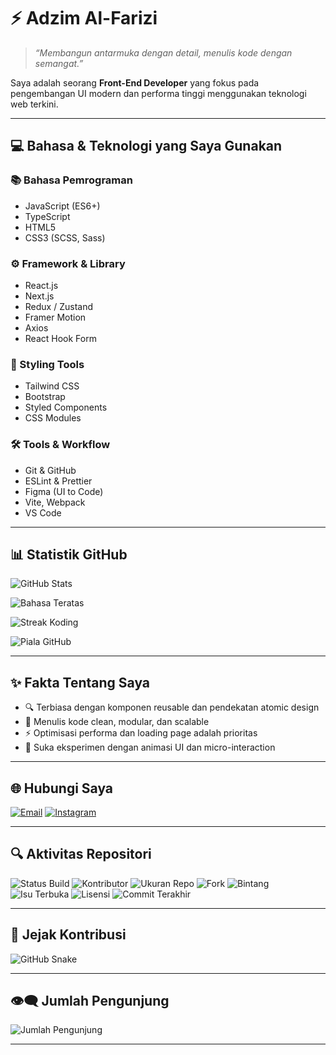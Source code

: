 # ⚡ Adzim Al-Farizi

> *“Membangun antarmuka dengan detail, menulis kode dengan semangat.”*

Saya adalah seorang **Front-End Developer** yang fokus pada pengembangan UI modern dan performa tinggi menggunakan teknologi web terkini.

---

## 💻 Bahasa & Teknologi yang Saya Gunakan

### 📚 Bahasa Pemrograman

- JavaScript (ES6+)
- TypeScript
- HTML5
- CSS3 (SCSS, Sass)

### ⚙️ Framework & Library

- React.js
- Next.js
- Redux / Zustand
- Framer Motion
- Axios
- React Hook Form

### 🎨 Styling Tools

- Tailwind CSS
- Bootstrap
- Styled Components
- CSS Modules

### 🛠️ Tools & Workflow

- Git & GitHub
- ESLint & Prettier
- Figma (UI to Code)
- Vite, Webpack
- VS Code

---

## 📊 Statistik GitHub

![GitHub Stats](https://github-readme-stats.vercel.app/api?username=Adzim&show_icons=true&theme=radical&hide_border=true&border_radius=8)

![Bahasa Teratas](https://github-readme-stats.vercel.app/api/top-langs/?username=Adzim&layout=compact&theme=radical&hide_border=true&border_radius=8)

![Streak Koding](https://streak-stats.demolab.com?user=Adzim&theme=radical&hide_border=true&border_radius=8)

![Piala GitHub](https://github-profile-trophy.vercel.app/?username=Adzim&theme=algolia&no-frame=true&margin-w=10&row=1)

---

## ✨ Fakta Tentang Saya

- 🔍 Terbiasa dengan komponen reusable dan pendekatan atomic design
- 🎯 Menulis kode clean, modular, dan scalable
- ⚡ Optimisasi performa dan loading page adalah prioritas
- 🚀 Suka eksperimen dengan animasi UI dan micro-interaction

---

## 🌐 Hubungi Saya

[![Email](https://img.shields.io/badge/Gmail-adzimalf@gmail.com-D14836?style=flat-square&logo=gmail&logoColor=white)](mailto:adzimalf@gmail.com)
[![Instagram](https://img.shields.io/badge/@adzim.alf-Instagram-E4405F?style=flat-square&logo=instagram&logoColor=white)](https://www.instagram.com/adzim.alf)

---

## 🔍 Aktivitas Repositori

![Status Build](https://github.com/Adzim/github-readme-stats/actions/workflows/test.yml/badge.svg)
![Kontributor](https://img.shields.io/github/contributors/Adzim/github-readme-stats)
![Ukuran Repo](https://img.shields.io/github/repo-size/Adzim/github-readme-stats)
![Fork](https://img.shields.io/github/forks/Adzim/github-readme-stats)
![Bintang](https://img.shields.io/github/stars/Adzim/github-readme-stats)
![Isu Terbuka](https://img.shields.io/github/issues/Adzim/github-readme-stats)
![Lisensi](https://img.shields.io/github/license/Adzim/github-readme-stats)
![Commit Terakhir](https://img.shields.io/github/last-commit/Adzim/github-readme-stats)

---

## 🐍 Jejak Kontribusi

![GitHub Snake](https://raw.githubusercontent.com/Adzim/Adzim/output/github-contribution-grid-snake.svg)

---

## 👁️‍🗨️ Jumlah Pengunjung

![Jumlah Pengunjung](https://komarev.com/ghpvc/?username=Adzim&style=flat-square&color=blueviolet)

---
